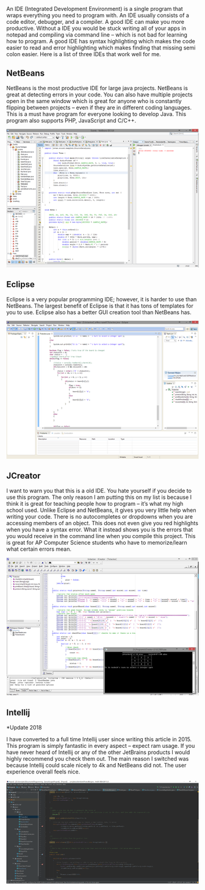 An IDE (Integrated Development Environment) is a single program that wraps
everything you need to program with. An IDE usually consists of a code editor,
debugger, and a compiler. A good IDE can make you more productive. Without a IDE
you would be stuck writing all of your apps in notepad and compiling via command
line – which is not bad for learning how to program. A good IDE has syntax
highlighting which makes the code easier to read and error highlighting which
makes finding that missing semi colon easier. Here is a list of three IDEs that
work well for me.

NetBeans
--------

NetBeans is the most productive IDE for large java projects. NetBeans is great
at detecting errors in your code. You can also have multiple projects open in
the same window which is great for anyone who is constantly flipping between
projects – even if they are in different coding languages. This is a must have
program for everyone looking to develop Java. This program also supports PHP,
JavaScript and C/C++.

![NetBeans IDE](media/2a20326e77c3f67aa3753401ba4bc612.png)

Eclipse
-------

Eclipse is a very popular programming IDE; however, it is harder to use than
NetBeans. The largest benefit of Eclipse is that it has tons of templates for
you to use. Eclipse also has a better GUI creation tool than NetBeans has.

![Eclipse](media/f5cb2682e219549cb07acd1d01c2ccb1.png)

JCreator
--------

I want to warn you that this is a old IDE. You hate yourself if you decide to
use this program. The only reason I am putting this on my list is because I
think it is great for teaching people how to program – it’s what my high school
used. Unlike Eclipse and NetBeans, it gives you very little help when writing
your code. There is no autocompletes or dropdowns when you are accessing members
of an object. This does not even give you red highlights when you have a syntax
error. What it instead shows you is the errors that you would receive in the
command line when you compile this project. This is great for AP Computer
Science students who have to memorize/learn what certain errors mean.

![JCreator](media/c1e712bdead908ebd72921ec2d1cbd5e.png)

Intellij
--------

\*Update 2018

I have converted to a full time Intellij user since writing this article in
2015. This program is simply fantastic in every aspect – expect ram usage. If
you have never heard of Intellij or any of the other JetBrains products I would
highly recommend you check them out. The main reason I switched was because
Intellij could scale nicely to 4k and NetBeans did not. The user experience
overall feels nice.

![Intellij](media/2a96900bae1e8946a1df243d8318e69f.png)
